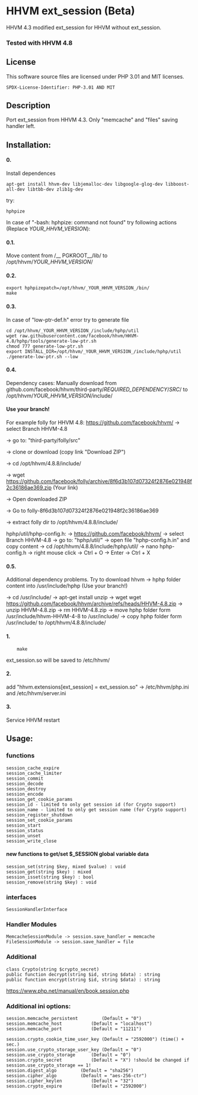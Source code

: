 # HHVM ext_session (Beta)
HHVM 4.3 modified ext_session for HHVM without ext_session.

### Tested with HHVM 4.8

## License

This software source files are licensed under PHP 3.01 and MIT licenses.

`SPDX-License-Identifier: PHP-3.01 AND MIT`

## Description
Port ext_session from HHVM 4.3. Only "memcache" and "files" saving handler left.

## Installation:

#### 0.
Install dependences
```shell
apt-get install hhvm-dev libjemalloc-dev libgoogle-glog-dev libboost-all-dev libtbb-dev zlib1g-dev
```

try:
```shell
hphpize
```

In case of "-bash: hphpize: command not found" try following actions (Replace _YOUR_HHVM_VERSION_):

#### 0.1.
Move content from /__ PGKROOT__/lib/ to /opt/hhvm/_YOUR_HHVM_VERSION_/

#### 0.2.
```shell
export hphpizepatch=/opt/hhvm/_YOUR_HHVM_VERSION_/bin/
make
```

#### 0.3.
In case of "low-ptr-def.h" error try to generate file

```shell
cd /opt/hhvm/_YOUR_HHVM_VERSION_/include/hphp/util
wget raw.githubusercontent.com/facebook/hhvm/HHVM-4.8/hphp/tools/generate-low-ptr.sh
chmod 777 generate-low-ptr.sh
export INSTALL_DIR=/opt/hhvm/_YOUR_HHVM_VERSION_/include/hphp/util
./generate-low-ptr.sh --low
```

#### 0.4.
Dependency cases:
Manually download from github.com/facebook/hhvm/third-party/_REQUIRED_DEPENDENCY_/_SRC_/ 
to 
/opt/hhvm/_YOUR_HHVM_VERSION_/include/

#### Use your branch!

For example folly for HHVM 4.8:
https://github.com/facebook/hhvm/
-> select Branch HHVM-4.8

-> go to: "third-party/folly/src"

-> clone or download (copy link "Download ZIP")

-> cd /opt/hhvm/4.8.8/include/

-> wget https://github.com/facebook/folly/archive/8f6d3b107d07324f2876e021948f2c36186ae369.zip (Your link)

-> Open downloaded ZIP

-> Go to folly-8f6d3b107d07324f2876e021948f2c36186ae369

-> extract folly dir to /opt/hhvm/4.8.8/include/

hphp/util/hphp-config.h:
-> https://github.com/facebook/hhvm/
-> select Branch HHVM-4.8
-> go to: "hphp/util/"
-> open file "hphp-config.h.in" and copy content
-> cd /opt/hhvm/4.8.8/include/hphp/util/
-> nano hphp-config.h
-> right mouse click
-> Ctrl + O -> Enter -> Ctrl + X


#### 0.5.
Additional dependency problems.
Try to download hhvm -> hphp folder content into /usr/include/hphp (Use your branch!)

-> cd /usr/include/
-> apt-get install unzip
-> wget wget https://github.com/facebook/hhvm/archive/refs/heads/HHVM-4.8.zip
-> unzip HHVM-4.8.zip
-> rm HHVM-4.8.zip
-> move hphp folder form /usr/include/hhvm-HHVM-4-8 to /usr/include/
-> copy hphp folder form /usr/include/ to /opt/hhvm/4.8.8/include/

#### 1. 
```shell
	make
```
	
ext_session.so will be saved to /etc/hhvm/

#### 2.
add "hhvm.extensions[ext_session] = ext_session.so" -> /etc/hhvm/php.ini and /etc/hhvm/server.ini

#### 3.
Service HHVM restart


## Usage:

### functions
```
session_cache_expire
session_cache_limiter
session_commit
session_decode
session_destroy
session_encode
session_get_cookie_params
session_id - limited to only get session id (for Crypto support)
session_name - limited to only get session name (for Crypto support)
session_register_shutdown
session_set_cookie_params
session_start
session_status
session_unset
session_write_close
```

#### new functions to get/set $_SESSION global variable data
```
session_set(string $key, mixed $value) : void
session_get(string $key) : mixed
session_isset(string $key) : bool
session_remove(string $key) : void
```

### interfaces
```
SessionHandlerInterface
```

### Handler Modules
```
MemcacheSessionModule -> session.save_handler = memcache
FileSessionModule -> session.save_handler = file
```

### Additional
```
class Crypto(string $crypto_secret)
public function decrypt(string $id, string $data) : string
public function encrypt(string $id, string $data) : string
```

https://www.php.net/manual/en/book.session.php

### Additional ini options:
```
session.memcache_persistent 		(Default = "0")
session.memcache_host 			(Default = "localhost")
session.memcache_port 			(Default = "11211")

session.crypto_cookie_time_user_key	(Default = "2592000") (time() + sec.)
session.use_crypto_storage_user_key	(Default = "0")
session.use_crypto_storage		(Default = "0")
session.crypto_secret			(Default = "X") !should be changed if session.use_crypto_storage == 1!
session.digest_algo			(Default = "sha256")
session.cipher_algo			(Default = "aes-256-ctr")
session.cipher_keylen			(Default = "32")
session.crypto_expire			(Default = "2592000")
```
